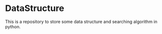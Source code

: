 # DataStructure
This is a repository to store some data structure and searching algorithm in python.
